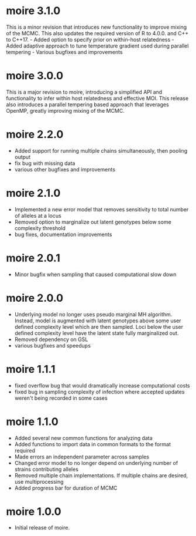 # moire 3.1.0
This is a minor revision that introduces new functionality to improve mixing of the MCMC. This also updates the required version of R to 4.0.0. and C++ to C++17.
    - Added option to specify prior on within-host relatedness
    - Added adaptive approach to tune temperature gradient used during parallel tempering
    - Various bugfixes and improvements

# moire 3.0.0
This is a major revision to moire, introducing a simplified API and functionality to infer within host relatedness and effective MOI. This release also introduces a parallel tempering based approach that leverages OpenMP, greatly improving mixing of the MCMC.

# moire 2.2.0
- Added support for running multiple chains simultaneously, then pooling output
- fix bug with missing data
- various other bugfixes and improvements

# moire 2.1.0
- Implemented a new error model that removes sensitivity to total number of alleles at a locus
- Removed option to marginalize out latent genotypes below some complexity threshold
- bug fixes, documentation improvements

# moire 2.0.1
- Minor bugfix when sampling that caused computational slow down

# moire 2.0.0
- Underlying model no longer uses pseudo marginal MH algorithm. Instead, model is augmented with latent genotypes above some user defined complexity level which are then sampled. Loci below the user defined complexity level have the latent state fully marginalized out.
- Removed dependency on GSL
- various bugfixes and speedups

# moire 1.1.1

- fixed overflow bug that would dramatically increase computational costs
- fixed bug in sampling complexity of infection where accepted updates weren't being recorded in some cases

# moire 1.1.0

- Added several new common functions for analyzing data
- Added functions to import data in common formats to the format required
- Made errors an independent parameter across samples
- Changed error model to no longer depend on underlying number of strains contributing alleles
- Removed multiple chain implementations. If multiple chains are desired, use multiprocessing
- Added progress bar for duration of MCMC

# moire 1.0.0

- Initial release of moire.
